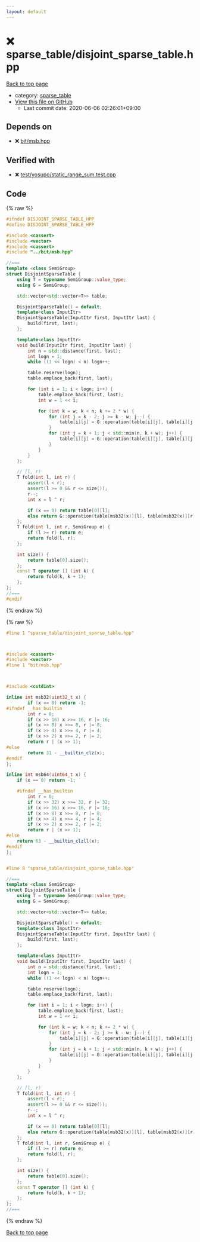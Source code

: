 ```yaml
---
layout: default
---
```


<!-- mathjax config similar to math.stackexchange -->
<script type="text/javascript" async
  src="https://cdnjs.cloudflare.com/ajax/libs/mathjax/2.7.5/MathJax.js?config=TeX-MML-AM_CHTML">
</script>
<script type="text/x-mathjax-config">
  MathJax.Hub.Config({
    TeX: { equationNumbers: { autoNumber: "AMS" }},
    tex2jax: {
      inlineMath: [ ['$','$'] ],
      processEscapes: true
    },
    "HTML-CSS": { matchFontHeight: false },
    displayAlign: "left",
    displayIndent: "2em"
  });
</script>

<script type="text/javascript" src="https://cdnjs.cloudflare.com/ajax/libs/jquery/3.4.1/jquery.min.js"></script>
<script src="https://cdn.jsdelivr.net/npm/jquery-balloon-js@1.1.2/jquery.balloon.min.js" integrity="sha256-ZEYs9VrgAeNuPvs15E39OsyOJaIkXEEt10fzxJ20+2I=" crossorigin="anonymous"></script>
<script type="text/javascript" src="../../assets/js/copy-button.js"></script>
<link rel="stylesheet" href="../../assets/css/copy-button.css" />


# :x: sparse_table/disjoint_sparse_table.hpp

<a href="../../index.html">Back to top page</a>

* category: <a href="../../index.html#cb323a14df0a258a78d4acbe3d02dfda">sparse_table</a>
* <a href="{{ site.github.repository_url }}/blob/master/sparse_table/disjoint_sparse_table.hpp">View this file on GitHub</a>
    - Last commit date: 2020-06-06 02:26:01+09:00




## Depends on

* :x: <a href="../bit/msb.hpp.html">bit/msb.hpp</a>


## Verified with

* :x: <a href="../../verify/test/yosupo/static_range_sum.test.cpp.html">test/yosupo/static_range_sum.test.cpp</a>


## Code

<a id="unbundled"></a>
{% raw %}
```cpp
#ifndef DISJOINT_SPARSE_TABLE_HPP
#define DISJOINT_SPARSE_TABLE_HPP

#include <cassert>
#include <vector>
#include <cassert>
#include "../bit/msb.hpp"

//===
template <class SemiGroup>
struct DisjointSparseTable {
    using T = typename SemiGroup::value_type;
    using G = SemiGroup;

    std::vector<std::vector<T>> table;

    DisjointSparseTable() = default;
    template<class InputItr>
    DisjointSparseTable(InputItr first, InputItr last) {
        build(first, last);
    };

    template<class InputItr>
    void build(InputItr first, InputItr last) {
        int n = std::distance(first, last);
        int logn = 1;
        while ((1 << logn) < n) logn++;

        table.reserve(logn);
        table.emplace_back(first, last);

        for (int i = 1; i < logn; i++) {
            table.emplace_back(first, last);
            int w = 1 << i;

            for (int k = w; k < n; k += 2 * w) {
                for (int j = k - 2; j >= k - w; j--) {
                    table[i][j] = G::operation(table[i][j], table[i][j + 1]);
                }
                for (int j = k + 1; j < std::min(n, k + w); j++) {
                    table[i][j] = G::operation(table[i][j], table[i][j - 1]);
                }
            }
        }
    };

    // [l, r)
    T fold(int l, int r) {
        assert(l < r);
        assert(l >= 0 && r <= size());
        r--;
        int x = l ^ r;

        if (x == 0) return table[0][l];
        else return G::operation(table[msb32(x)][l], table[msb32(x)][r]);
    };
    T fold(int l, int r, SemiGroup e) {
        if (l >= r) return e;
        return fold(l, r);
    };

    int size() {
        return table[0].size();
    };
    const T operator [] (int k) {
        return fold(k, k + 1);
    };
};
//===
#endif
```
{% endraw %}

<a id="bundled"></a>
{% raw %}
```cpp
#line 1 "sparse_table/disjoint_sparse_table.hpp"



#include <cassert>
#include <vector>
#line 1 "bit/msb.hpp"



#include <cstdint>

inline int msb32(uint32_t x) {
        if (x == 0) return -1;
#ifndef __has_builtin
        int r = 0;
        if (x >> 16) x >>= 16, r |= 16;
        if (x >> 8) x >>= 8, r |= 8;
        if (x >> 4) x >>= 4, r |= 4;
        if (x >> 2) x >>= 2, r |= 2;
        return r | (x >> 1);
#else
        return 31 - __builtin_clz(x);
#endif
};

inline int msb64(uint64_t x) {
    if (x == 0) return -1;

    #ifndef __has_builtin
        int r = 0;
        if (x >> 32) x >>= 32, r |= 32;
        if (x >> 16) x >>= 16, r |= 16;
        if (x >> 8) x >>= 8, r |= 8;
        if (x >> 4) x >>= 4, r |= 4;
        if (x >> 2) x >>= 2, r |= 2;
        return r | (x >> 1);
#else
    return 63 - __builtin_clzll(x);
#endif
};


#line 8 "sparse_table/disjoint_sparse_table.hpp"

//===
template <class SemiGroup>
struct DisjointSparseTable {
    using T = typename SemiGroup::value_type;
    using G = SemiGroup;

    std::vector<std::vector<T>> table;

    DisjointSparseTable() = default;
    template<class InputItr>
    DisjointSparseTable(InputItr first, InputItr last) {
        build(first, last);
    };

    template<class InputItr>
    void build(InputItr first, InputItr last) {
        int n = std::distance(first, last);
        int logn = 1;
        while ((1 << logn) < n) logn++;

        table.reserve(logn);
        table.emplace_back(first, last);

        for (int i = 1; i < logn; i++) {
            table.emplace_back(first, last);
            int w = 1 << i;

            for (int k = w; k < n; k += 2 * w) {
                for (int j = k - 2; j >= k - w; j--) {
                    table[i][j] = G::operation(table[i][j], table[i][j + 1]);
                }
                for (int j = k + 1; j < std::min(n, k + w); j++) {
                    table[i][j] = G::operation(table[i][j], table[i][j - 1]);
                }
            }
        }
    };

    // [l, r)
    T fold(int l, int r) {
        assert(l < r);
        assert(l >= 0 && r <= size());
        r--;
        int x = l ^ r;

        if (x == 0) return table[0][l];
        else return G::operation(table[msb32(x)][l], table[msb32(x)][r]);
    };
    T fold(int l, int r, SemiGroup e) {
        if (l >= r) return e;
        return fold(l, r);
    };

    int size() {
        return table[0].size();
    };
    const T operator [] (int k) {
        return fold(k, k + 1);
    };
};
//===


```
{% endraw %}

<a href="../../index.html">Back to top page</a>

